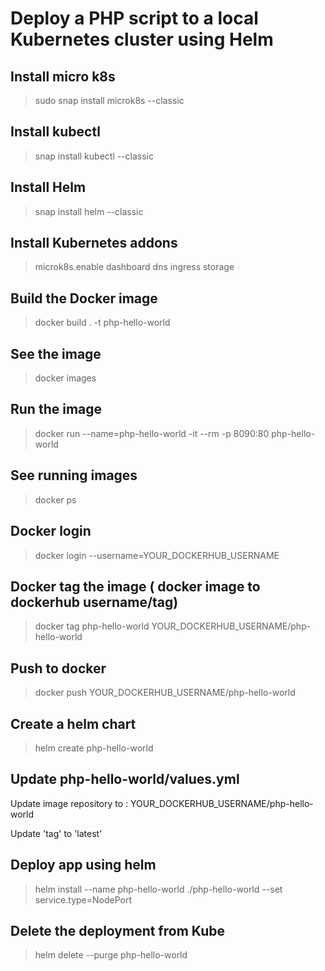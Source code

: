 
# Deploy a PHP script to a local Kubernetes cluster using Helm


## Install micro k8s

> sudo snap install microk8s --classic

## Install kubectl

> snap install kubectl --classic

## Install Helm

> snap install helm --classic

## Install Kubernetes addons

> microk8s.enable dashboard dns ingress storage

## Build the Docker image

> docker build . -t php-hello-world

## See the image

> docker images

## Run the image

> docker run --name=php-hello-world -it --rm -p 8090:80 php-hello-world

## See running images

> docker ps

## Docker login

> docker login --username=YOUR_DOCKERHUB_USERNAME

## Docker tag the image ( docker image to dockerhub username/tag)

> docker tag php-hello-world YOUR_DOCKERHUB_USERNAME/php-hello-world

## Push to docker

> docker push YOUR_DOCKERHUB_USERNAME/php-hello-world

## Create a helm chart

> helm create php-hello-world

## Update php-hello-world/values.yml

Update image repository to : YOUR_DOCKERHUB_USERNAME/php-hello-world

Update 'tag' to 'latest'

## Deploy app using helm

> helm install --name php-hello-world ./php-hello-world --set service.type=NodePort

## Delete the deployment from Kube

> helm delete --purge php-hello-world
